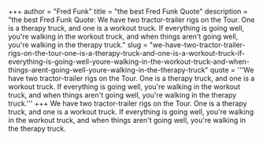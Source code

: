 +++
author = "Fred Funk"
title = "the best Fred Funk Quote"
description = "the best Fred Funk Quote: We have two tractor-trailer rigs on the Tour. One is a therapy truck, and one is a workout truck. If everything is going well, you're walking in the workout truck, and when things aren't going well, you're walking in the therapy truck."
slug = "we-have-two-tractor-trailer-rigs-on-the-tour-one-is-a-therapy-truck-and-one-is-a-workout-truck-if-everything-is-going-well-youre-walking-in-the-workout-truck-and-when-things-arent-going-well-youre-walking-in-the-therapy-truck"
quote = '''We have two tractor-trailer rigs on the Tour. One is a therapy truck, and one is a workout truck. If everything is going well, you're walking in the workout truck, and when things aren't going well, you're walking in the therapy truck.'''
+++
We have two tractor-trailer rigs on the Tour. One is a therapy truck, and one is a workout truck. If everything is going well, you're walking in the workout truck, and when things aren't going well, you're walking in the therapy truck.
